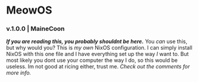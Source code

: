 # MeowOS
### v.1.0.0 | MaineCoon

***If you are reading this, you probably shouldnt be here.***
You *can* use this, but why would you?
This is *my own* NixOS configuration. I can simply install NixOS with this one file and I have everything set up the way *I* want to.
But most likely you dont use your computer the way I do, so this would be useless.
Im not good at ricing either, trust me.
*Check out the comments for more info.*
